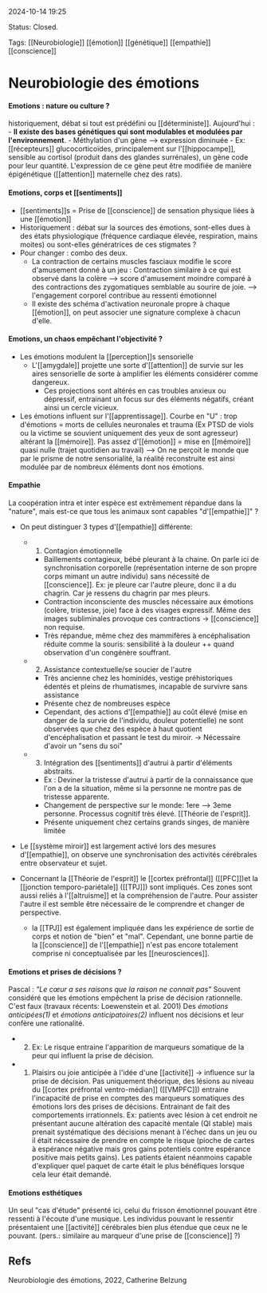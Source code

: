 2024-10-14 19:25

Status: Closed.  

Tags: [[Neurobiologie]] [[émotion]] [[génétique]] [[empathie]] [[conscience]]
# Neurobiologie des émotions

#### Emotions : nature ou culture ? 
historiquement, débat si tout est prédéfini ou [[déterministe]].
Aujourd'hui : 
	- **Il existe des bases génétiques qui sont modulables et modulées par l'environnement**. 
	- Méthylation d'un gène --> expression diminuée
		- Ex: [[récepteurs]] glucocorticoïdes, principalement sur l'[[hippocampe]], sensible au cortisol (produit dans des glandes surrénales), un gène code pour leur quantité. L'expression de ce gène peut être modifiée de manière épigénétique ([[attention]] maternelle chez des rats).
	
#### Emotions, corps et [[sentiments]]
- [[sentiments]]s = Prise de [[conscience]] de sensation physique liées à une [[émotion]]
- Historiquement : débat sur la sources des émotions, sont-elles dues à des états physiologique (fréquence cardiaque élevée, respiration, mains moites) ou sont-elles génératrices de ces stigmates ?
- Pour changer : combo des deux.  
	- La contraction de certains muscles fasciaux modifie le score d'amusement donné à un jeu : Contraction similaire à ce qui est observé dans la colère --> score d'amusement moindre comparé à des contractions des zygomatiques semblable au sourire de joie. --> l'engagement corporel contribue au ressenti émotionnel
	- Il existe des schéma d'activation neuronale propre à chaque [[émotion]], on peut associer une signature complexe à chacun d'elle.

#### Emotions, un chaos empêchant l'objectivité ?

- Les émotions modulent la [[perception]]s sensorielle
	- L'[[amygdale]] projette une sorte d'[[attention]] de survie sur les aires sensorielle de sorte à amplifier les éléments considérer comme dangereux.
		- Ces projections sont altérés en cas troubles anxieux ou dépressif, entrainant un focus sur des éléments négatifs, créant ainsi un cercle vicieux. 
-  Les émotions influent sur l'[[apprentissage]]. Courbe en "U" : trop d'émotions = morts de cellules neuronales et trauma (Ex PTSD de viols ou la victime se souvient uniquement des yeux de sont agresseur) altérant la [[mémoire]]. Pas assez d'[[émotion]] = mise en [[mémoire]] quasi nulle (trajet quotidien au travail)
--> On ne perçoit le monde que par le prisme de notre sensorialité, la réalité reconstruite est ainsi modulée par de nombreux éléments dont nos émotions. 

#### Empathie
La coopération intra et inter espèce est extrêmement répandue dans la "nature", mais est-ce que tous les animaux sont capables "d'[[empathie]]" ? 
- On peut distinguer 3 types d'[[empathie]] différente:
	- 1) Contagion émotionnelle
		- Baillements contagieux, bébé pleurant à la chaine. On parle ici de synchronisation corporelle (représentation interne de son propre corps mimant un autre individu) sans nécessité de [[conscience]]. Ex: je pleure car l'autre pleure, donc il a du chagrin. Car je ressens du chagrin par mes pleurs.
		- Contraction inconsciente des muscles nécessaire aux émotions (colère, tristesse, joie) face à des visages expressif. Même des images subliminales provoque ces contractions -> [[conscience]] non requise. 
		- Très répandue, même chez des mammifères à encéphalisation réduite comme la souris: sensibilité à la douleur ++ quand observation d'un congénère souffrant. 
		
	- 2) Assistance contextuelle/se soucier de l'autre
		- Très ancienne chez les hominidés, vestige préhistoriques édentés et pleins de rhumatismes, incapable de survivre sans assistance
		- Présente chez de nombreuses espèce
		- Cependant, des actions d'[[empathie]] au coût élevé (mise en danger de la survie de l'individu, douleur potentielle) ne sont observées que chez des espèce à haut quotient d'encéphalisation et passant le test du miroir. -> Nécessaire d'avoir un "sens du soi" 
		
	- 3) Intégration des [[sentiments]] d'autrui à partir d'éléments abstraits.
		- Ex : Deviner la tristesse d'autrui à partir de la connaissance que l'on a de la situation, même si la personne ne montre pas de tristesse apparente.  
		- Changement de perspective sur le monde: 1ere --> 3eme personne. Processus cognitif très élevé. [[Théorie de l'esprit]].
		- Présente uniquement chez certains grands singes, de manière limitée

 - Le [[système miroir]] est largement activé lors des mesures d'[[empathie]], on observe une synchronisation des activités cérébrales entre observateur et sujet. 
 - Concernant la [[Théorie de l'esprit]] le [[cortex préfrontal]] ([[PFC]])et la [[jonction temporo-pariétale]] ([[TPJ]]) sont impliqués. Ces zones sont aussi reliés à l'[[altruisme]] et la compréhension de l'autre. Pour assister l'autre il est semble être nécessaire de le comprendre et changer de perspective.
	 - la [[TPJ]] est également impliquée dans les expérience de sortie de corps et notion de "bien" et "mal".
Cependant, une bonne partie de la [[conscience]] de l'[[empathie]] n'est pas encore totalement comprise ni conceptualisée par les [[neurosciences]].
	
#### Emotions et prises de décisions ?
Pascal : *"Le cœur a ses raisons que la raison ne connait pas"* 
Souvent considéré que les émotions empêchent la prise de décision rationnelle. C'est faux (travaux récents: Loewenstein et al. 2001)
Des *émotions anticipées(1)* et *émotions anticipatoires(2)* influent nos décisions et leur confère une rationalité. 
- 2) Ex: Le risque entraine l'apparition de marqueurs somatique de la peur qui influent la prise de décision.
- 1) Plaisirs ou joie anticipée à l'idée d'une [[activité]] -> influence sur la prise de décision.
Pas uniquement théorique, des lésions au niveau du [[cortex préfrontal ventro-médian]] ([[VMPFC]]) entraine l'incapacité de prise en comptes des marqueurs somatiques des émotions lors des prises de décisions. Entrainant de fait des comportements irrationnels. 
Ex: patients avec lésion à cet endroit ne présentant aucune altération des capacité mentale (QI stable) mais prenait systématique des décisions menant à l'échec dans un jeu ou il était nécessaire de prendre en compte le risque (pioche de cartes à espérance négative mais gros gains potentiels contre espérance positive mais petits gains). Les patients étaient néanmoins capable d'expliquer quel paquet de carte était le plus bénéfiques lorsque cela leur était demandé. 

#### Emotions esthétiques

Un seul "cas d'étude" présenté ici, celui du frisson émotionnel pouvant être ressenti à l'écoute d'une musique. 
Les individus pouvant le ressentir présentaient une [[activité]] cérébrales bien plus étendue que ceux ne le pouvant. (pers.: similaire au marqueur d'une prise de [[conscience]] ?)
## Refs
Neurobiologie des émotions, 2022, Catherine Belzung